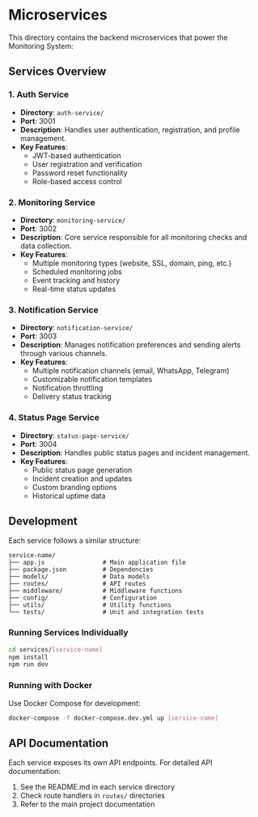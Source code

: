 # Microservices

This directory contains the backend microservices that power the Monitoring System:

## Services Overview

### 1. Auth Service

- **Directory**: `auth-service/`
- **Port**: 3001
- **Description**: Handles user authentication, registration, and profile management.
- **Key Features**:
  - JWT-based authentication
  - User registration and verification
  - Password reset functionality
  - Role-based access control

### 2. Monitoring Service

- **Directory**: `monitoring-service/`
- **Port**: 3002
- **Description**: Core service responsible for all monitoring checks and data collection.
- **Key Features**:
  - Multiple monitoring types (website, SSL, domain, ping, etc.)
  - Scheduled monitoring jobs
  - Event tracking and history
  - Real-time status updates

### 3. Notification Service

- **Directory**: `notification-service/`
- **Port**: 3003
- **Description**: Manages notification preferences and sending alerts through various channels.
- **Key Features**:
  - Multiple notification channels (email, WhatsApp, Telegram)
  - Customizable notification templates
  - Notification throttling
  - Delivery status tracking

### 4. Status Page Service

- **Directory**: `status-page-service/`
- **Port**: 3004
- **Description**: Handles public status pages and incident management.
- **Key Features**:
  - Public status page generation
  - Incident creation and updates
  - Custom branding options
  - Historical uptime data

## Development

Each service follows a similar structure:

```
service-name/
├── app.js                # Main application file
├── package.json          # Dependencies
├── models/               # Data models
├── routes/               # API routes
├── middleware/           # Middleware functions
├── config/               # Configuration
├── utils/                # Utility functions
└── tests/                # Unit and integration tests
```

### Running Services Individually

```bash
cd services/[service-name]
npm install
npm run dev
```

### Running with Docker

Use Docker Compose for development:

```bash
docker-compose -f docker-compose.dev.yml up [service-name]
```

## API Documentation

Each service exposes its own API endpoints. For detailed API documentation:

1. See the README.md in each service directory
2. Check route handlers in `routes/` directories
3. Refer to the main project documentation